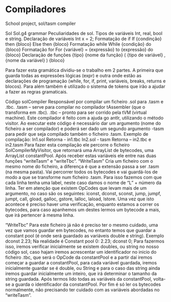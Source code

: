 # Compiladores
School project, sol/tasm compiler

Sol
Sol.g4 grammar
Peculiaridades de sol.
Tipos de variáveis
Int, real, bool e string.
Declaração de variáveis
Int x = 2;
Formatação de if
If {condinção} then
{bloco}
Else then
{bloco}
Formatação while
While {condição} do
{bloco}
Formatação for
For {variável} = {expressão} to {expressão} do
{bloco}
Declaração de funções
{tipo} {nome da função}  ( {tipo de variável} , {nome da variável} )
{bloco}


Para fazer esta gramática dividiu-se o trabalho em 2 partes. A primeira que guarda todas as expressões lógicas (expr) e outra onde estão as declarações de programação (while, for, if, print, variáveis, breaks, returns e blocos). Para além também é utilizado o sistema de tokens que irão a ajudar a fazer as regras gramaticais.


Código
solCompiler
Responsável por compilar um ficheiro .sol para .tasm e .tbc.
.tasm – serve para compilar no compilador tAssembler (que o transforma em .tbc).
.tbc – pronto para ser corrido pela tVM (virtual machine).
 Este compilador é feito com a ajuda go antlr, utilizando o método visitor.
Ao executar este código é necessário dar um argumento (nome do ficheiro a ser compilador) e poderá ser dado um segundo argumento -tasm para pedir que seja compilado também o ficheiro .tasm. 
Exemplo de compilação:
In1.sol			Retorna - in1.tbc
In2.sol	 - tasm		Retorna – in2.tbc e in2.tasm
Para fazer esta compilação ele percorre o ficheiro SolCompilerMyVisitor, que retornará uma ArrayList de bytecodes, uma ArrayList constantPool. Após receber estas variáveis ele entre nas duas funções “writeTasm” e “writeTbc”.
“WriteTasm” 
Cria um ficheiro com o mesmo nome do ficheiro, a diferença é que a extensão passa a ser .tasm (na mesma pasta). Vai percorrer todos os bytecodes e vai guardá-los de modo a que se transforme num ficheiro .tasm. Para isso fazemos com que cada linha tenha uma label, neste caso damos o nome de “L” + número da linha. Ter em atenção que existem OpCodes que levam mais de um argumento, no caso são os seguintes: iconst, dconst, sconst, jump, jumpf, jumpt, call, gload, galloc, gstore, lalloc, laload, lstore. Uma vez que isto acontece é preciso haver uma verificação, enquanto estamos a correr os bytecodes, para caso apanhemos um destes lermos um bytecode a mais, que irá pertencer à mesma linha.







“WriteTbc”
Para este ficheiro já não é preciso ter o mesmo cuidado, uma vez que vamos guardar em bytecodes, no entanto temos que guardar a constant pool (é onde será guardado as variáveis double e string). Exemplo
dconst 2.23;
Na realidade é 
Constant pool
0: 2.23;
dconst 0;
Para fazermos isso, iremos verificar inicialmente se existem doubles, ou string no nosso código sol, caso hajam iremos acrescentar um identificador no inicio do ficheiro .tbc, que será o OpCode da constantPool e a partir daí iremos começar a guardar a constantPool, para cada variável guardada, iremos inicialmente guardar se é double, ou String e para o caso das string ainda iremos guardar inicialmente um inteiro, que irá determinar o tamanho da string guardada. Após termos lido todas as variáveis da constantPool, volta-se a guarda o identificador da constantPool. Por fim é só ler os bytecodes normalmente, não precisando ter cuidado com as variáveis abordadas no “writeTasm”.
